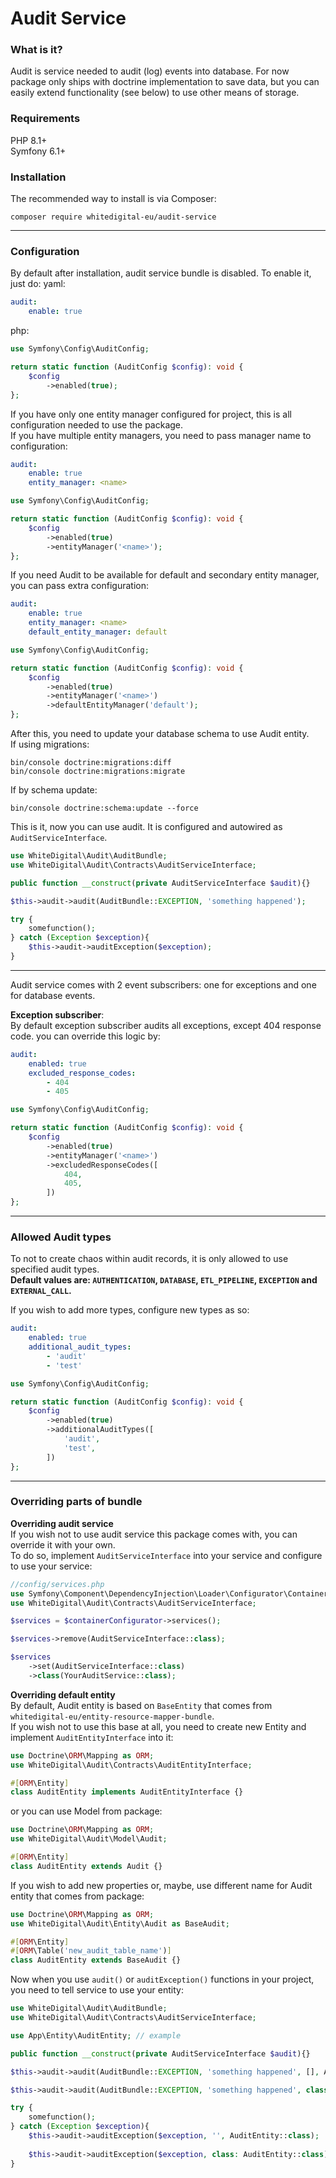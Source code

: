 # Audit Service

### What is it?
Audit is service needed to audit (log) events into database. For
now package only ships with doctrine implementation to save data,
but you can easily extend functionality (see below) to use other
means of storage.

### Requirements
PHP 8.1+  
Symfony 6.1+

### Installation
The recommended way to install is via Composer:

```shell
composer require whitedigital-eu/audit-service
```
---

### Configuration
By default after installation, audit service bundle is disabled. To enable it, just do:
yaml:
```yaml
audit:
    enable: true
```
php:
```php
use Symfony\Config\AuditConfig;

return static function (AuditConfig $config): void {
    $config
        ->enabled(true);
};
```
If you have only one entity manager configured for project, 
this is all configuration needed to use the package.  
If you have multiple entity managers, you need to pass manager name
to configuration:  
```yaml
audit:
    enable: true
    entity_manager: <name>
```
```php
use Symfony\Config\AuditConfig;

return static function (AuditConfig $config): void {
    $config
        ->enabled(true)
        ->entityManager('<name>');
};
```
If you need Audit to be available for default and secondary entity
manager, you can pass extra configuration:
```yaml
audit:
    enable: true
    entity_manager: <name>
    default_entity_manager: default
```
```php
use Symfony\Config\AuditConfig;

return static function (AuditConfig $config): void {
    $config
        ->enabled(true)
        ->entityManager('<name>')
        ->defaultEntityManager('default');
};
```
After this, you need to update your database schema to use Audit entity.  
If using migrations:
```shell
bin/console doctrine:migrations:diff
bin/console doctrine:migrations:migrate
```
If by schema update:
```shell
bin/console doctrine:schema:update --force
```
This is it, now you can use audit. It is configured and autowired
as `AuditServiceInterface`.
```php
use WhiteDigital\Audit\AuditBundle;
use WhiteDigital\Audit\Contracts\AuditServiceInterface;

public function __construct(private AuditServiceInterface $audit){}

$this->audit->audit(AuditBundle::EXCEPTION, 'something happened');

try {
    somefunction();
} catch (Exception $exception){
    $this->audit->auditException($exception);
}
```
---
Audit service comes with 2 event subscribers: one for exceptions and one for database events.  

**Exception subscriber**:  
By default exception subscriber audits all exceptions, except 404 response code. you can override this logic by:
```yaml
audit:
    enabled: true
    excluded_response_codes:
        - 404
        - 405
```
```php
use Symfony\Config\AuditConfig;

return static function (AuditConfig $config): void {
    $config
        ->enabled(true)
        ->entityManager('<name>')
        ->excludedResponseCodes([
            404,
            405,
        ])
};
```
---

### Allowed Audit types
To not to create chaos within audit records, it is only allowed to use specified  audit types.  
**Default values are: `AUTHENTICATION`, `DATABASE`, `ETL_PIPELINE`, `EXCEPTION` and `EXTERNAL_CALL`.**  

If you wish to add more types, configure new types as so:
```yaml
audit:
    enabled: true
    additional_audit_types:
        - 'audit'
        - 'test'
```
```php
use Symfony\Config\AuditConfig;

return static function (AuditConfig $config): void {
    $config
        ->enabled(true)
        ->additionalAuditTypes([
            'audit',
            'test',
        ])
};
```
---

### Overriding parts of bundle

**Overriding audit service**  
If you wish not to use audit service this package comes with, you can override it with your own.  
To do so, implement `AuditServiceInterface` into your service and configure to use your service:
```php
//config/services.php
use Symfony\Component\DependencyInjection\Loader\Configurator\ContainerConfigurator;
use WhiteDigital\Audit\Contracts\AuditServiceInterface;

$services = $containerConfigurator->services();

$services->remove(AuditServiceInterface::class);

$services
    ->set(AuditServiceInterface::class)
    ->class(YourAuditService::class);
```
**Overriding default entity**  
By default, Audit entity is based on `BaseEntity` that comes from `whitedigital-eu/entity-resource-mapper-bundle`.  
If you wish not to use this base at all, you need to create new Entity and implement `AuditEntityInterface` into it:
```php
use Doctrine\ORM\Mapping as ORM;
use WhiteDigital\Audit\Contracts\AuditEntityInterface;

#[ORM\Entity]
class AuditEntity implements AuditEntityInterface {}
```
or you can use Model from package:
```php
use Doctrine\ORM\Mapping as ORM;
use WhiteDigital\Audit\Model\Audit;

#[ORM\Entity]
class AuditEntity extends Audit {}
```
If you wish to add new properties or, maybe, use different name for Audit entity that comes from package:
```php
use Doctrine\ORM\Mapping as ORM;
use WhiteDigital\Audit\Entity\Audit as BaseAudit;

#[ORM\Entity]
#[ORM\Table('new_audit_table_name')]
class AuditEntity extends BaseAudit {}
```

Now when you use `audit()` or `auditException()` functions in your project, you need to tell service to
use your entity:
```php
use WhiteDigital\Audit\AuditBundle;
use WhiteDigital\Audit\Contracts\AuditServiceInterface;

use App\Entity\AuditEntity; // example

public function __construct(private AuditServiceInterface $audit){}

$this->audit->audit(AuditBundle::EXCEPTION, 'something happened', [], AuditEntity::class);

$this->audit->audit(AuditBundle::EXCEPTION, 'something happened', class: AuditEntity::class);

try {
    somefunction();
} catch (Exception $exception){
    $this->audit->auditException($exception, '', AuditEntity::class);
    
    $this->audit->auditException($exception, class: AuditEntity::class);
}
```
